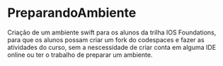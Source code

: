 # PreparandoAmbiente
Criação de um ambiente swift para os alunos da trilha IOS Foundations, para que os alunos possam criar um fork do codespaces e fazer as atividades do curso, sem a nescessidade de criar conta em alguma IDE online ou ter o trabalho de preparar um ambiente.

